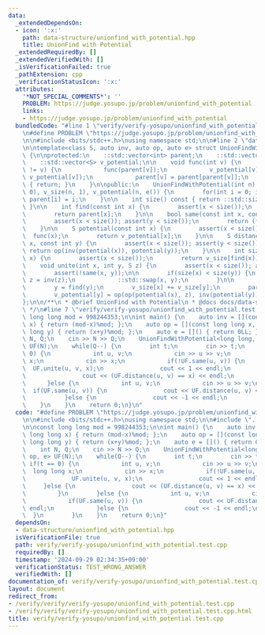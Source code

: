 ```yaml
---
data:
  _extendedDependsOn:
  - icon: ':x:'
    path: data-structure/unionfind_with_potential.hpp
    title: UnionFind with Potential
  _extendedRequiredBy: []
  _extendedVerifiedWith: []
  _isVerificationFailed: true
  _pathExtension: cpp
  _verificationStatusIcon: ':x:'
  attributes:
    '*NOT_SPECIAL_COMMENTS*': ''
    PROBLEM: https://judge.yosupo.jp/problem/unionfind_with_potential
    links:
    - https://judge.yosupo.jp/problem/unionfind_with_potential
  bundledCode: "#line 1 \"verify/verify-yosupo/unionfind_with_potential.test.cpp\"\
    \n#define PROBLEM \"https://judge.yosupo.jp/problem/unionfind_with_potential\"\
    \n\n#include <bits/stdc++.h>\nusing namespace std;\n\n#line 2 \"data-structure/unionfind_with_potential.hpp\"\
    \n\ntemplate<class S, auto inv, auto op, auto e> struct UnionFindWithPotential\
    \ {\n\nprotected:\n    ::std::vector<int> parent;\n    ::std::vector<int> v_size;\n\
    \    ::std::vector<S> v_potential;\n\n    void func(int v) {\n        if(parent[v]\
    \ != v) {\n            func(parent[v]);\n            v_potential[v] = op(v_potential[parent[v]],\
    \ v_potential[v]);\n            parent[v] = parent[parent[v]];\n        }else\
    \ { return; }\n    }\n\npublic:\n    UnionFindWithPotential(int n) : parent(n,\
    \ 0), v_size(n, 1), v_potential(n, e()) {\n        for(int i = 0; i < n; i++)\
    \ parent[i] = i;\n    }\n\n    int size() const { return ::std::size(parent);\
    \ }\n\n    int find(const int x) {\n        assert(x < size());\n        func(x);\n\
    \        return parent[x];\n    }\n\n    bool same(const int x, const int y) {\n\
    \        assert(x < size()); assert(y < size());\n        return (find(x) == find(y));\n\
    \    }\n\n    S potential(const int x) {\n        assert(x < size());\n      \
    \  func(x);\n        return v_potential[x];\n    }\n\n    S distance(const int\
    \ x, const int y) {\n        assert(x < size()); assert(y < size());\n       \
    \ return op(inv(potential(x)), potential(y));\n    }\n\n    int size(const int\
    \ x) {\n        assert(x < size());\n        return v_size[find(x)];\n    }\n\n\
    \    void unite(int x, int y, S z) {\n        assert(x < size()); assert(y < size());\n\
    \        assert(!same(x, y));\n\n        if(size(x) < size(y)) {\n           \
    \ z = inv(z);\n            ::std::swap(x, y);\n        }\n\n        x = find(x);\n\
    \        y = find(y);\n        v_size[x] += v_size[y];\n        parent[y] = x;\n\
    \        v_potential[y] = op(op(potential(x), z), inv(potential(y)));\n    }\n\
    };\n\n/**\n * @brief UnionFind with Potential\n * @docs docs/data-structure/unionfind_with_potential.md\n\
    \ */\n#line 7 \"verify/verify-yosupo/unionfind_with_potential.test.cpp\"\n\nconst\
    \ long long mod = 998244353;\n\nint main() {\n    auto inv = [](const long long\
    \ x) { return (mod-x)%mod; };\n    auto op = [](const long long x, const long\
    \ long y) { return (x+y)%mod; };\n    auto e = []() { return 0LL; };\n\n    int\
    \ N, Q;\n    cin >> N >> Q;\n    UnionFindWithPotential<long long, inv, op, e>\
    \ UF(N);\n    while(Q--) {\n        int t;\n        cin >> t;\n        if(t ==\
    \ 0) {\n            int u, v;\n            cin >> u >> v;\n            long long\
    \ x;\n            cin >> x;\n            if(!UF.same(u, v)) {\n              \
    \  UF.unite(u, v, x);\n                cout << 1 << endl;\n            }else {\n\
    \                cout << (UF.distance(u, v) == x) << endl;\n            }\n  \
    \      }else {\n            int u, v;\n            cin >> u >> v;\n          \
    \  if(UF.same(u, v)) {\n                cout << UF.distance(u, v) << endl;\n \
    \           }else {\n                cout << -1 << endl;\n            }\n    \
    \    }\n    }\n    return 0;\n}\n"
  code: "#define PROBLEM \"https://judge.yosupo.jp/problem/unionfind_with_potential\"\
    \n\n#include <bits/stdc++.h>\nusing namespace std;\n\n#include \"../../data-structure/unionfind_with_potential.hpp\"\
    \n\nconst long long mod = 998244353;\n\nint main() {\n    auto inv = [](const\
    \ long long x) { return (mod-x)%mod; };\n    auto op = [](const long long x, const\
    \ long long y) { return (x+y)%mod; };\n    auto e = []() { return 0LL; };\n\n\
    \    int N, Q;\n    cin >> N >> Q;\n    UnionFindWithPotential<long long, inv,\
    \ op, e> UF(N);\n    while(Q--) {\n        int t;\n        cin >> t;\n       \
    \ if(t == 0) {\n            int u, v;\n            cin >> u >> v;\n          \
    \  long long x;\n            cin >> x;\n            if(!UF.same(u, v)) {\n   \
    \             UF.unite(u, v, x);\n                cout << 1 << endl;\n       \
    \     }else {\n                cout << (UF.distance(u, v) == x) << endl;\n   \
    \         }\n        }else {\n            int u, v;\n            cin >> u >> v;\n\
    \            if(UF.same(u, v)) {\n                cout << UF.distance(u, v) <<\
    \ endl;\n            }else {\n                cout << -1 << endl;\n          \
    \  }\n        }\n    }\n    return 0;\n}"
  dependsOn:
  - data-structure/unionfind_with_potential.hpp
  isVerificationFile: true
  path: verify/verify-yosupo/unionfind_with_potential.test.cpp
  requiredBy: []
  timestamp: '2024-09-29 02:34:35+09:00'
  verificationStatus: TEST_WRONG_ANSWER
  verifiedWith: []
documentation_of: verify/verify-yosupo/unionfind_with_potential.test.cpp
layout: document
redirect_from:
- /verify/verify/verify-yosupo/unionfind_with_potential.test.cpp
- /verify/verify/verify-yosupo/unionfind_with_potential.test.cpp.html
title: verify/verify-yosupo/unionfind_with_potential.test.cpp
---
```

